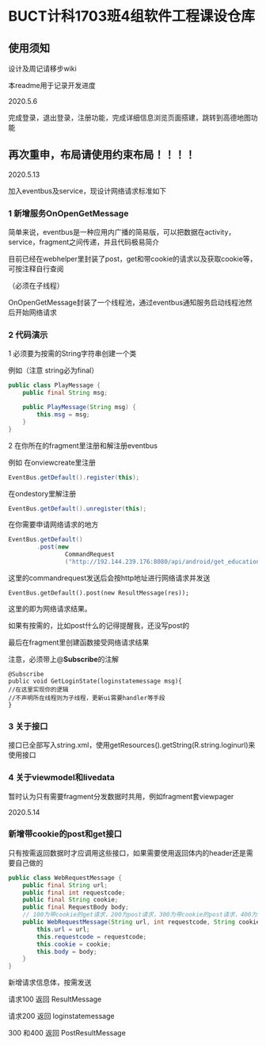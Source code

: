 # BUCT计科1703班4组软件工程课设仓库

## 使用须知
设计及周记请移步wiki

本readme用于记录开发进度

2020.5.6

完成登录，退出登录，注册功能，完成详细信息浏览页面搭建，跳转到高德地图功能

## 再次重申，布局请使用约束布局！！！！

2020.5.13

加入eventbus及service，现设计网络请求标准如下

### 1 新增服务OnOpenGetMessage

简单来说，eventbus是一种应用内广播的简易版，可以把数据在activity，service，fragment之间传递，并且代码极易简介

目前已经在webhelper里封装了post，get和带cookie的请求以及获取cookie等，可按注释自行查阅

（必须在子线程）

OnOpenGetMessage封装了一个线程池，通过eventbus通知服务启动线程池然后开始网络请求

### 2 代码演示

1 必须要为按需的String字符串创建一个类

例如（注意 string必为final）

```java
public class PlayMessage {
    public final String msg;

    public PlayMessage(String msg) {
        this.msg = msg;
    }
}
```

2 在你所在的fragment里注册和解注册eventbus

例如 在onviewcreate里注册

```java
EventBus.getDefault().register(this);
```

在ondestory里解注册

```java
EventBus.getDefault().unregister(this);
```

在你需要申请网络请求的地方

```java
EventBus.getDefault()
        .post(new
                CommandRequest
                ("http://192.144.239.176:8080/api/android/get_education_activity_info"));
```

这里的commandrequest发送后会按http地址进行网络请求并发送

`EventBus.getDefault().post(new ResultMessage(res));`

这里的即为网络请求结果。

如果有按需的，比如post什么的记得提醒我，还没写post的

最后在fragment里创建函数接受网络请求结果

注意，必须带上@**Subscribe**的注解

```
@Subscribe
public void GetLoginState(loginstatemessage msg){
//在这里实现你的逻辑
//不声明所在线程则为子线程，更新ui需要handler等手段
}
```

### 3 关于接口

接口已全部写入string.xml，使用getResources().getString(R.string.loginurl)来使用接口

### 4 关于viewmodel和livedata

暂时认为只有需要fragment分发数据时共用，例如fragment套viewpager



2020.5.14

### 新增带cookie的post和get接口

只有按需返回数据时才应调用这些接口，如果需要使用返回体内的header还是需要自己做的

```java
public class WebRequestMessage {
    public final String url;
    public final int requestcode;
    public final String cookie;
    public final RequestBody body;
    // 100为带cookie的get请求，200为post请求，300为带cookie的post请求，400为普通的get请求
    public WebRequestMessage(String url, int requestcode, String cookie, RequestBody body) {
        this.url = url;
        this.requestcode = requestcode;
        this.cookie = cookie;
        this.body = body;
    }
}
```

新增请求信息体，按需发送

请求100 返回 ResultMessage

请求200 返回 loginstatemessage

300 和400 返回 PostResultMessage
